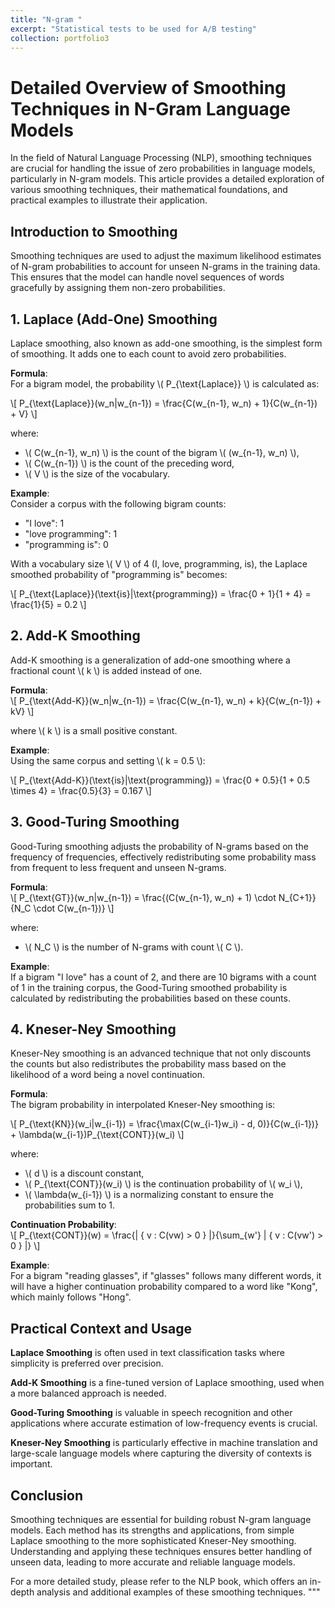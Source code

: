 ```yaml
---
title: "N-gram "
excerpt: "Statistical tests to be used for A/B testing"
collection: portfolio3
---
```


# Detailed Overview of Smoothing Techniques in N-Gram Language Models

In the field of Natural Language Processing (NLP), smoothing techniques are crucial for handling the issue of zero probabilities in language models, particularly in N-gram models. This article provides a detailed exploration of various smoothing techniques, their mathematical foundations, and practical examples to illustrate their application.

## Introduction to Smoothing

Smoothing techniques are used to adjust the maximum likelihood estimates of N-gram probabilities to account for unseen N-grams in the training data. This ensures that the model can handle novel sequences of words gracefully by assigning them non-zero probabilities.

## 1. Laplace (Add-One) Smoothing

Laplace smoothing, also known as add-one smoothing, is the simplest form of smoothing. It adds one to each count to avoid zero probabilities.

**Formula**:  
For a bigram model, the probability \\( P_{\text{Laplace}} \\) is calculated as:

\\[
P_{\text{Laplace}}(w_n|w_{n-1}) = \frac{C(w_{n-1}, w_n) + 1}{C(w_{n-1}) + V}
\\]

where:
- \\( C(w_{n-1}, w_n) \\) is the count of the bigram \\( (w_{n-1}, w_n) \\),
- \\( C(w_{n-1}) \\) is the count of the preceding word,
- \\( V \\) is the size of the vocabulary.

**Example**:  
Consider a corpus with the following bigram counts:
- "I love": 1
- "love programming": 1
- "programming is": 0

With a vocabulary size \\( V \\) of 4 (I, love, programming, is), the Laplace smoothed probability of "programming is" becomes:

\\[
P_{\text{Laplace}}(\text{is}|\text{programming}) = \frac{0 + 1}{1 + 4} = \frac{1}{5} = 0.2
\\]

## 2. Add-K Smoothing

Add-K smoothing is a generalization of add-one smoothing where a fractional count \\( k \\) is added instead of one.

**Formula**:  
\\[
P_{\text{Add-K}}(w_n|w_{n-1}) = \frac{C(w_{n-1}, w_n) + k}{C(w_{n-1}) + kV}
\\]

where \\( k \\) is a small positive constant.

**Example**:  
Using the same corpus and setting \\( k = 0.5 \\):

\\[
P_{\text{Add-K}}(\text{is}|\text{programming}) = \frac{0 + 0.5}{1 + 0.5 \times 4} = \frac{0.5}{3} = 0.167
\\]

## 3. Good-Turing Smoothing

Good-Turing smoothing adjusts the probability of N-grams based on the frequency of frequencies, effectively redistributing some probability mass from frequent to less frequent and unseen N-grams.

**Formula**:  
\\[
P_{\text{GT}}(w_n|w_{n-1}) = \frac{(C(w_{n-1}, w_n) + 1) \cdot N_{C+1}}{N_C \cdot C(w_{n-1})}
\\]

where:
- \\( N_C \\) is the number of N-grams with count \\( C \\).

**Example**:  
If a bigram "I love" has a count of 2, and there are 10 bigrams with a count of 1 in the training corpus, the Good-Turing smoothed probability is calculated by redistributing the probabilities based on these counts.

## 4. Kneser-Ney Smoothing

Kneser-Ney smoothing is an advanced technique that not only discounts the counts but also redistributes the probability mass based on the likelihood of a word being a novel continuation.

**Formula**:  
The bigram probability in interpolated Kneser-Ney smoothing is:

\\[
P_{\text{KN}}(w_i|w_{i-1}) = \frac{\max(C(w_{i-1}w_i) - d, 0)}{C(w_{i-1})} + \lambda(w_{i-1})P_{\text{CONT}}(w_i)
\\]

where:
- \\( d \\) is a discount constant,
- \\( P_{\text{CONT}}(w_i) \\) is the continuation probability of \\( w_i \\),
- \\( \lambda(w_{i-1}) \\) is a normalizing constant to ensure the probabilities sum to 1.

**Continuation Probability**:  
\\[
P_{\text{CONT}}(w) = \frac{| \{ v : C(vw) > 0 \} |}{\sum_{w'} | \{ v : C(vw') > 0 \} |}
\\]

**Example**:  
For a bigram "reading glasses", if "glasses" follows many different words, it will have a higher continuation probability compared to a word like "Kong", which mainly follows "Hong".

## Practical Context and Usage

**Laplace Smoothing** is often used in text classification tasks where simplicity is preferred over precision.

**Add-K Smoothing** is a fine-tuned version of Laplace smoothing, used when a more balanced approach is needed.

**Good-Turing Smoothing** is valuable in speech recognition and other applications where accurate estimation of low-frequency events is crucial.

**Kneser-Ney Smoothing** is particularly effective in machine translation and large-scale language models where capturing the diversity of contexts is important.

## Conclusion

Smoothing techniques are essential for building robust N-gram language models. Each method has its strengths and applications, from simple Laplace smoothing to the more sophisticated Kneser-Ney smoothing. Understanding and applying these techniques ensures better handling of unseen data, leading to more accurate and reliable language models.

For a more detailed study, please refer to the NLP book, which offers an in-depth analysis and additional examples of these smoothing techniques.
"""

